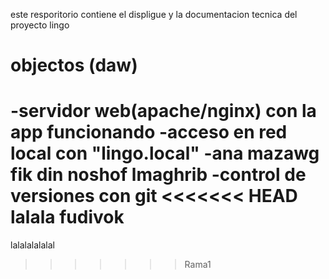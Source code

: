 este resporitorio contiene el displigue y la documentacion
tecnica del proyecto lingo
# objectos (daw)
-servidor web(apache/nginx) con la app funcionando
-acceso en red local con "lingo.local"
-ana mazawg fik din noshof lmaghrib
-control de versiones con git
<<<<<<< HEAD
lalala
fudivok
=======
lalalalalalal
>>>>>>> Rama1
